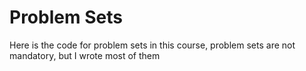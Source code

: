 # Problem Sets
Here is the code for problem sets in this course, problem sets are not mandatory, but I wrote most of them
